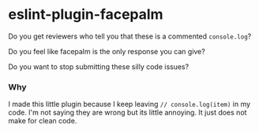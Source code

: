 # eslint-plugin-facepalm

Do you get reviewers who tell you that these is a commented `console.log`?

Do you feel like facepalm is the only response you can give?

Do you want to stop submitting these silly code issues?

### Why

I made this little plugin because I keep leaving `// console.log(item)` in my code. I'm not saying they are wrong but its little annoying. It just does not make for clean code.
